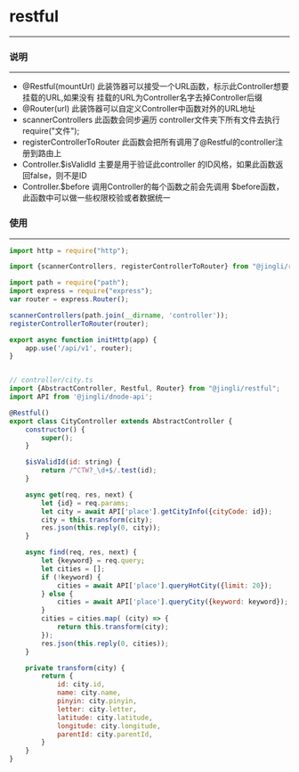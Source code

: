 # restful
---

### 说明
---

- @Restful(mountUrl) 此装饰器可以接受一个URL函数，标示此Controller想要挂载的URL,如果没有
  挂载的URL为Controller名字去掉Controller后缀
- @Router(url) 此装饰器可以自定义Controller中函数对外的URL地址
- scannerControllers 此函数会同步遍历 controller文件夹下所有文件去执行require("文件");
- registerControllerToRouter 此函数会把所有调用了@Restful的controller注册到路由上
- Controller.$isValidId 主要是用于验证此controller 的ID风格，如果此函数返回false，则不是ID
- Controller.$before 调用Controller的每个函数之前会先调用
    $before函数，此函数中可以做一些权限校验或者数据统一

### 使用
---

```javascript
import http = require("http");

import {scannerControllers, registerControllerToRouter} from "@jingli/restful";

import path = require("path");
import express = require("express");
var router = express.Router();

scannerControllers(path.join(__dirname, 'controller'));
registerControllerToRouter(router);

export async function initHttp(app) {
    app.use('/api/v1', router);
}


// controller/city.ts
import {AbstractController, Restful, Router} from "@jingli/restful";
import API from '@jingli/dnode-api';

@Restful()
export class CityController extends AbstractController {
    constructor() {
        super();
    }

    $isValidId(id: string) {
        return /^CTW?_\d+$/.test(id);
    }

    async get(req, res, next) {
        let {id} = req.params;
        let city = await API['place'].getCityInfo({cityCode: id});
        city = this.transform(city);
        res.json(this.reply(0, city));
    }

    async find(req, res, next) {
        let {keyword} = req.query;
        let cities = [];
        if (!keyword) {
            cities = await API['place'].queryHotCity({limit: 20});
        } else {
            cities = await API['place'].queryCity({keyword: keyword});
        }
        cities = cities.map( (city) => {
            return this.transform(city);
        });
        res.json(this.reply(0, cities));
    }

    private transform(city) {
        return {
            id: city.id,
            name: city.name,
            pinyin: city.pinyin,
            letter: city.letter,
            latitude: city.latitude,
            longitude: city.longitude,
            parentId: city.parentId,
        }
    }
}
```

